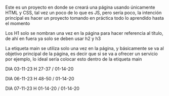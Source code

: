 Este es un proyecto en donde se creará una página usando únicamente HTML y CSS, tal vez un poco de lo que es JS, pero sería poco, la intención principal es hacer un proyecto tomando en práctica todo lo aprendido hasta el momento

Los H1 solo se nombran una vez en la página para hacer referencia al título, de ahí en fuera ya solo se deben usar h2 y h3

La etiqueta main se utiliza solo una vez en la página, y básicamente se va al objetivo principal de la página, es decir que si se va a ofrecer un servicio por ejemplo, lo ideal sería colocar esto dentro de la etiqueta main

DIA 03-11-23 H 27-37 / 01-14-20

DIA 06-11-23 H 48-50 / 01-14-20

DIA 07-11-23 H 01-14-20 / 01-14-20
